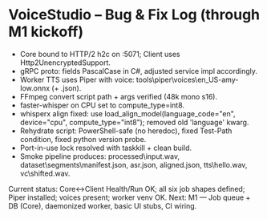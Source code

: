 # VoiceStudio – Bug & Fix Log (through M1 kickoff)

- Core bound to HTTP/2 h2c on :5071; Client uses Http2UnencryptedSupport.
- gRPC proto: fields PascalCase in C#, adjusted service impl accordingly.
- Worker TTS uses Piper with voice: tools\piper\voices\en_US-amy-low.onnx (+ .json).
- FFmpeg convert script path + args verified (48k mono s16).
- faster-whisper on CPU set to compute_type=int8.
- whisperx align fixed: use load_align_model(language_code="en", device="cpu", compute_type="int8"); removed old 'language' kwarg.
- Rehydrate script: PowerShell-safe (no heredoc), fixed Test-Path condition, fixed python version probe.
- Port-in-use lock resolved with taskkill + clean build.
- Smoke pipeline produces: processed\input.wav, dataset\segments\manifest.json, asr.json, aligned.json, tts\hello.wav, vc\shifted.wav.

Current status: Core↔Client Health/Run OK; all six job shapes defined; Piper installed; voices present; worker venv OK.
Next: M1 — Job queue + DB (Core), daemonized worker, basic UI stubs, CI wiring.
